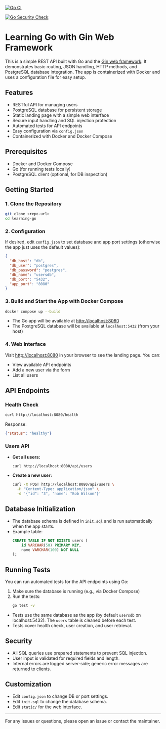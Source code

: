 [![Go CI](https://github.com/mheadd/learning-go/actions/workflows/test.yml/badge.svg)](https://github.com/mheadd/learning-go/actions/workflows/test.yml)

[![Go Security Check](https://github.com/mheadd/learning-go/actions/workflows/gosec.yml/badge.svg)](https://github.com/mheadd/learning-go/actions/workflows/gosec.yml)

# Learning Go with Gin Web Framework

This is a simple REST API built with Go and the [Gin web framework](https://gin-gonic.com/). It demonstrates basic routing, JSON handling, HTTP methods, and PostgreSQL database integration. The app is containerized with Docker and uses a configuration file for easy setup.

## Features
- RESTful API for managing users
- PostgreSQL database for persistent storage
- Static landing page with a simple web interface
- Secure input handling and SQL injection protection
- Automated tests for API endpoints
- Easy configuration via `config.json`
- Containerized with Docker and Docker Compose

## Prerequisites
- Docker and Docker Compose
- Go (for running tests locally)
- PostgreSQL client (optional, for DB inspection)

## Getting Started

### 1. Clone the Repository
```bash
git clone <repo-url>
cd learning-go
```

### 2. Configuration
If desired, edit `config.json` to set database and app port settings (otherwise the app just uses the default values):
```json
{
  "db_host": "db",
  "db_user": "postgres",
  "db_password": "postgres",
  "db_name": "usersdb",
  "db_port": "5432",
  "app_port": "8080"
}
```

### 3. Build and Start the App with Docker Compose
```bash
docker compose up --build
```
- The Go app will be available at [http://localhost:8080](http://localhost:8080)
- The PostgreSQL database will be available at `localhost:5432` (from your host)

### 4. Web Interface
Visit [http://localhost:8080](http://localhost:8080) in your browser to see the landing page. You can:
- View available API endpoints
- Add a new user via the form
- List all users

## API Endpoints

### Health Check
```bash
curl http://localhost:8080/health
```
Response:
```json
{"status": "healthy"}
```

### Users API
- **Get all users:**
  ```bash
  curl http://localhost:8080/api/users
  ```
- **Create a new user:**
  ```bash
  curl -X POST http://localhost:8080/api/users \
    -H "Content-Type: application/json" \
    -d '{"id": "3", "name": "Bob Wilson"}'
  ```

## Database Initialization
- The database schema is defined in `init.sql` and is run automatically when the app starts.
- Example table:
  ```sql
  CREATE TABLE IF NOT EXISTS users (
      id VARCHAR(50) PRIMARY KEY,
      name VARCHAR(100) NOT NULL
  );
  ```

## Running Tests

You can run automated tests for the API endpoints using Go:

1. Make sure the database is running (e.g., via Docker Compose)
2. Run the tests:
   ```bash
   go test -v
   ```
- Tests use the same database as the app (by default `usersdb` on localhost:5432). The `users` table is cleaned before each test.
- Tests cover health check, user creation, and user retrieval.

## Security
- All SQL queries use prepared statements to prevent SQL injection.
- User input is validated for required fields and length.
- Internal errors are logged server-side; generic error messages are returned to clients.

## Customization
- Edit `config.json` to change DB or port settings.
- Edit `init.sql` to change the database schema.
- Edit `static/` for the web interface.

---

For any issues or questions, please open an issue or contact the maintainer.
